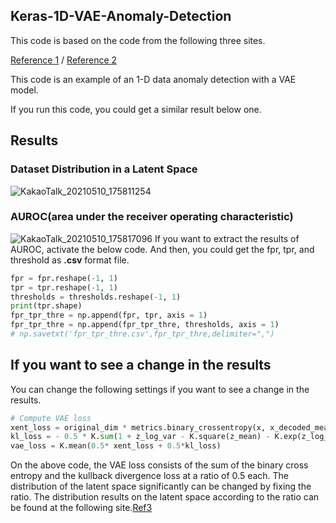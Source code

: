 ## Keras-1D-VAE-Anomaly-Detection
This code is based on the code from the following three sites.

[Reference 1](https://keras.io/getting_started/intro_to_keras_for_researchers/) / 
[Reference 2](https://www.linkedin.com/pulse/supervised-variational-autoencoder-code-included-ibrahim-sobh-phd)


This code is an example of an 1-D data anomaly detection with a VAE model. 

If you run this code, you could get a similar result below one.

## Results
### Dataset Distribution in a Latent Space
![KakaoTalk_20210510_175811254](https://user-images.githubusercontent.com/71545160/117639279-b7c55e80-b1be-11eb-8858-2a79b498a5dd.png)

### AUROC(area under the receiver operating characteristic)
![KakaoTalk_20210510_175817096](https://user-images.githubusercontent.com/71545160/117639276-b6943180-b1be-11eb-9ad4-4f04d18c3e34.png)
If you want to extract the results of AUROC, activate the below code. And then, you could get the fpr, tpr, and threshold as **.csv** format file.
```python
fpr = fpr.reshape(-1, 1)
tpr = tpr.reshape(-1, 1)
thresholds = thresholds.reshape(-1, 1)
print(tpr.shape)
fpr_tpr_thre = np.append(fpr, tpr, axis = 1)
fpr_tpr_thre = np.append(fpr_tpr_thre, thresholds, axis = 1)
# np.savetxt('fpr_tpr_thre.csv',fpr_tpr_thre,delimiter=",")
```

## If you want to see a change in the results
You can change the following settings if you want to see a change in the results.
```python
# Compute VAE loss
xent_loss = original_dim * metrics.binary_crossentropy(x, x_decoded_mean)
kl_loss = - 0.5 * K.sum(1 + z_log_var - K.square(z_mean) - K.exp(z_log_var), axis=-1)
vae_loss = K.mean(0.5* xent_loss + 0.5*kl_loss)
```
On the above code, the VAE loss consists of the sum of the binary cross entropy and the kullback divergence loss at a ratio of 0.5 each. The distribution of the latent space significantly can be changed by fixing the ratio.
The distribution results on the latent space according to the ratio can be found at the following site.[Ref3](https://www.jeremyjordan.me/variational-autoencoders/)
